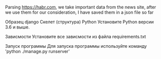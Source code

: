 Parsing https://habr.com, we take important data from the news site, after we use them for our consideration, I have saved them in a json file so far 

Образец django Скелет (структура) Python Установите Python версии 3.6 и выше.

Зависмости Установите все зависмости из файла requirements.txt

Запуск программы Для запуска программы используйте команду 'python ./manage.py runserver'
